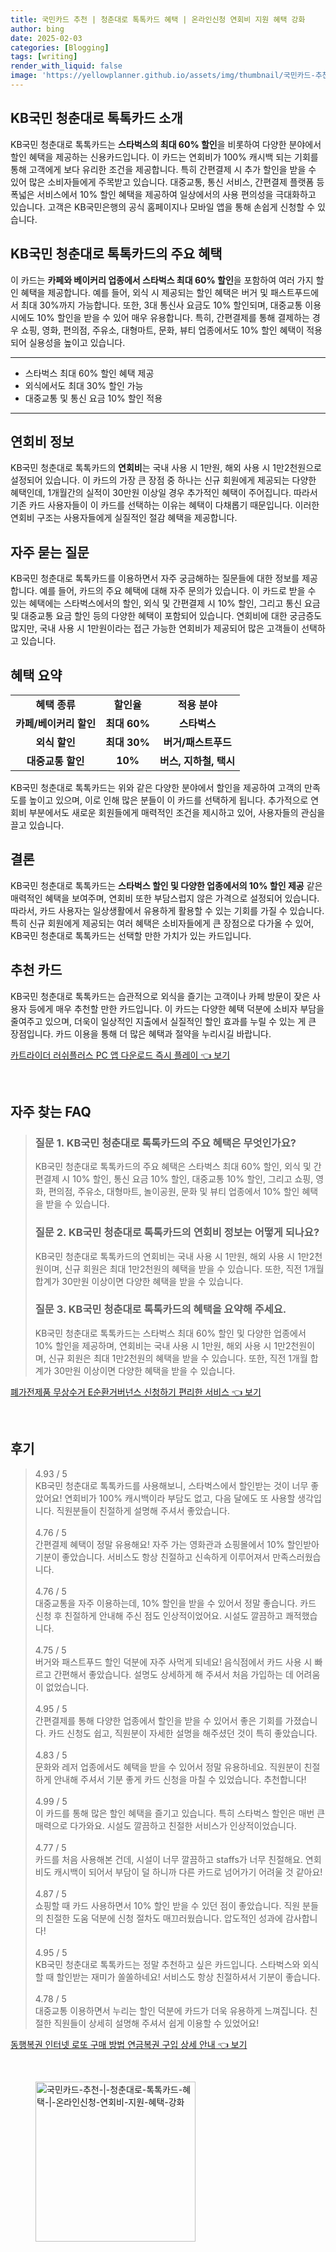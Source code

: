 ```yaml
---
title: 국민카드 추천 | 청춘대로 톡톡카드 혜택 | 온라인신청 연회비 지원 혜택 강화
author: bing
date: 2025-02-03
categories: [Blogging]
tags: [writing]
render_with_liquid: false
image: 'https://yellowplanner.github.io/assets/img/thumbnail/국민카드-추천-|-청춘대로-톡톡카드-혜택-|-온라인신청-연회비-지원-혜택-강화.webp'
---
```



<h2 id='kb국민_청춘대로_톡톡카드_소개'>KB국민 청춘대로 톡톡카드 소개</h2>

<p>KB국민 청춘대로 톡톡카드는 <b>스타벅스의 최대 60% 할인</b>을 비롯하여 다양한 분야에서 할인 혜택을 제공하는 신용카드입니다. 이 카드는 연회비가 100% 캐시백 되는 기회를 통해 고객에게 보다 유리한 조건을 제공합니다. 특히 간편결제 시 추가 할인을 받을 수 있어 많은 소비자들에게 주목받고 있습니다. 대중교통, 통신 서비스, 간편결제 플랫폼 등 폭넓은 서비스에서 10% 할인 혜택을 제공하여 일상에서의 사용 편의성을 극대화하고 있습니다. 고객은 KB국민은행의 공식 홈페이지나 모바일 앱을 통해 손쉽게 신청할 수 있습니다.</p>

<h2 id='주요_혜택'>KB국민 청춘대로 톡톡카드의 주요 혜택</h2>

<p>이 카드는 <b>카페와 베이커리 업종에서 스타벅스 최대 60% 할인</b>을 포함하여 여러 가지 할인 혜택을 제공합니다. 예를 들어, 외식 시 제공되는 할인 혜택은 버거 및 패스트푸드에서 최대 30%까지 가능합니다. 또한, 3대 통신사 요금도 10% 할인되며, 대중교통 이용 시에도 10% 할인을 받을 수 있어 매우 유용합니다. 특히, 간편결제를 통해 결제하는 경우 쇼핑, 영화, 편의점, 주유소, 대형마트, 문화, 뷰티 업종에서도 10% 할인 혜택이 적용되어 실용성을 높이고 있습니다.</p>

<hr />

<ul>
    <li>스타벅스 최대 60% 할인 혜택 제공</li>
    <li>외식에서도 최대 30% 할인 가능</li>
    <li>대중교통 및 통신 요금 10% 할인 적용</li>
</ul>

<hr />

<h2 id='연회비_정보'>연회비 정보</h2>

<p>KB국민 청춘대로 톡톡카드의 <b>연회비</b>는 국내 사용 시 1만원, 해외 사용 시 1만2천원으로 설정되어 있습니다. 이 카드의 가장 큰 장점 중 하나는 신규 회원에게 제공되는 다양한 혜택인데, 1개월간의 실적이 30만원 이상일 경우 추가적인 혜택이 주어집니다. 따라서 기존 카드 사용자들이 이 카드를 선택하는 이유는 혜택이 다채롭기 때문입니다. 이러한 연회비 구조는 사용자들에게 실질적인 절감 혜택을 제공합니다.</p>

<h2 id='자주_묻는_질문'>자주 묻는 질문</h2>

<p>KB국민 청춘대로 톡톡카드를 이용하면서 자주 궁금해하는 질문들에 대한 정보를 제공합니다. 예를 들어, 카드의 주요 혜택에 대해 자주 문의가 있습니다. 이 카드로 받을 수 있는 혜택에는 스타벅스에서의 할인, 외식 및 간편결제 시 10% 할인, 그리고 통신 요금 및 대중교통 요금 할인 등의 다양한 혜택이 포함되어 있습니다. 연회비에 대한 궁금증도 많지만, 국내 사용 시 1만원이라는 접근 가능한 연회비가 제공되어 많은 고객들이 선택하고 있습니다.</p>

<h2 id='혜택_요약'>혜택 요약</h2>

<table>
    <tr>
        <td style="text-align: center; height: 17px;"><b>혜택 종류</b></td>
        <td style="text-align: center; height: 17px;"><b>할인율</b></td>
        <td style="text-align: center; height: 17px;"><b>적용 분야</b></td>
    </tr>
    <tr>
        <td style="text-align: center; height: 17px;"><b>카페/베이커리 할인</b></td>
        <td style="text-align: center; height: 17px;"><b>최대 60%</b></td>
        <td style="text-align: center; height: 17px;"><b>스타벅스</b></td>
    </tr>
    <tr>
        <td style="text-align: center; height: 17px;"><b>외식 할인</b></td>
        <td style="text-align: center; height: 17px;"><b>최대 30%</b></td>
        <td style="text-align: center; height: 17px;"><b>버거/패스트푸드</b></td>
    </tr>
    <tr>
        <td style="text-align: center; height: 17px;"><b>대중교통 할인</b></td>
        <td style="text-align: center; height: 17px;"><b>10%</b></td>
        <td style="text-align: center; height: 17px;"><b>버스, 지하철, 택시</b></td>
    </tr>
</table>

<p>KB국민 청춘대로 톡톡카드는 위와 같은 다양한 분야에서 할인을 제공하여 고객의 만족도를 높이고 있으며, 이로 인해 많은 분들이 이 카드를 선택하게 됩니다. 추가적으로 연회비 부분에서도 새로운 회원들에게 매력적인 조건을 제시하고 있어, 사용자들의 관심을 끌고 있습니다.</p>

<h2 id='결론'>결론</h2>

<p>KB국민 청춘대로 톡톡카드는 <b>스타벅스 할인 및 다양한 업종에서의 10% 할인 제공</b> 같은 매력적인 혜택을 보여주며, 연회비 또한 부담스럽지 않은 가격으로 설정되어 있습니다. 따라서, 카드 사용자는 일상생활에서 유용하게 활용할 수 있는 기회를 가질 수 있습니다. 특히 신규 회원에게 제공되는 여러 혜택은 소비자들에게 큰 장점으로 다가올 수 있어, KB국민 청춘대로 톡톡카드는 선택할 만한 가치가 있는 카드입니다.</p>

<h2 id='추천_카드'>추천 카드</h2>

<p>KB국민 청춘대로 톡톡카드는 습관적으로 외식을 즐기는 고객이나 카페 방문이 잦은 사용자 등에게 매우 추천할 만한 카드입니다. 이 카드는 다양한 혜택 덕분에 소비자 부담을 줄여주고 있으며, 더욱이 일상적인 지출에서 실질적인 할인 효과를 누릴 수 있는 게 큰 장점입니다. 카드 이용을 통해 더 많은 혜택과 절약을 누리시길 바랍니다.</p>


<p><a class="click-button" title="카트라이더 러쉬플러스 PC 앱 다운로드 즉시 플레이" href="https://yellowplanner.github.io/posts/%EC%B9%B4%ED%8A%B8%EB%9D%BC%EC%9D%B4%EB%8D%94-%EB%9F%AC%EC%89%AC%ED%94%8C%EB%9F%AC%EC%8A%A4-PC-%EC%95%B1-%EB%8B%A4%EC%9A%B4%EB%A1%9C%EB%93%9C-%EC%A6%89%EC%8B%9C-%ED%94%8C%EB%A0%88%EC%9D%B4/" rel="dofollow">카트라이더 러쉬플러스 PC 앱 다운로드 즉시 플레이 👈 보기</a></p><br>
<h2 id='자주_찾는_FAQ'>자주 찾는 FAQ</h2>
<div itemscope="" itemtype="https://schema.org/FAQPage"> 
<blockquote> 
<div itemscope="" itemprop="mainEntity" itemtype="https://schema.org/Question"> 
<h3 itemprop="name">질문 1. KB국민 청춘대로 톡톡카드의 주요 혜택은 무엇인가요?</h3> 
<div itemscope="" itemprop="acceptedAnswer" itemtype="https://schema.org/Answer"> 
<span itemprop="text"> 
<p>KB국민 청춘대로 톡톡카드의 주요 혜택은 스타벅스 최대 60% 할인, 외식 및 간편결제 시 10% 할인, 통신 요금 10% 할인, 대중교통 10% 할인, 그리고 쇼핑, 영화, 편의점, 주유소, 대형마트, 놀이공원, 문화 및 뷰티 업종에서 10% 할인 혜택을 받을 수 있습니다.</p> 
</span> 
</div> 
</div> 
<div itemscope="" itemprop="mainEntity" itemtype="https://schema.org/Question"> 
<h3 itemprop="name">질문 2. KB국민 청춘대로 톡톡카드의 연회비 정보는 어떻게 되나요?</h3> 
<div itemscope="" itemprop="acceptedAnswer" itemtype="https://schema.org/Answer"> 
<span itemprop="text"> 
<p>KB국민 청춘대로 톡톡카드의 연회비는 국내 사용 시 1만원, 해외 사용 시 1만2천원이며, 신규 회원은 최대 1만2천원의 혜택을 받을 수 있습니다. 또한, 직전 1개월 합계가 30만원 이상이면 다양한 혜택을 받을 수 있습니다.</p> 
</span> 
</div> 
</div> 
<div itemscope="" itemprop="mainEntity" itemtype="https://schema.org/Question"> 
<h3 itemprop="name">질문 3. KB국민 청춘대로 톡톡카드의 혜택을 요약해 주세요.</h3> 
<div itemscope="" itemprop="acceptedAnswer" itemtype="https://schema.org/Answer"> 
<span itemprop="text"> 
<p>KB국민 청춘대로 톡톡카드는 스타벅스 최대 60% 할인 및 다양한 업종에서 10% 할인을 제공하며, 연회비는 국내 사용 시 1만원, 해외 사용 시 1만2천원이며, 신규 회원은 최대 1만2천원의 혜택을 받을 수 있습니다. 또한, 직전 1개월 합계가 30만원 이상이면 다양한 혜택을 받을 수 있습니다.</p> 
</span> 
</div> 
</div> 
</blockquote> 
</div>
<p><a class="click-button" title="폐가전제품 무상수거 E순환거버넌스 신청하기 편리한 서비스" href="https://yellowplanner.github.io/posts/%ED%8F%90%EA%B0%80%EC%A0%84%EC%A0%9C%ED%92%88-%EB%AC%B4%EC%83%81%EC%88%98%EA%B1%B0-E%EC%88%9C%ED%99%98%EA%B1%B0%EB%B2%84%EB%84%8C%EC%8A%A4-%EC%8B%A0%EC%B2%AD%ED%95%98%EA%B8%B0-%ED%8E%B8%EB%A6%AC%ED%95%9C-%EC%84%9C%EB%B9%84%EC%8A%A4/" rel="dofollow">폐가전제품 무상수거 E순환거버넌스 신청하기 편리한 서비스 👈 보기</a></p><br>
<h2 id='후기'>후기</h2>
<div itemscope itemtype="https://schema.org/Product">
  <blockquote>
  <div itemprop="review" itemscope itemtype="https://schema.org/Review">
      <div itemprop="reviewRating" itemscope itemtype="https://schema.org/Rating"> <span itemprop="ratingValue">4.93</span> / <span itemprop="bestRating">5</span> </div>
      <span itemprop="reviewBody">KB국민 청춘대로 톡톡카드를 사용해보니, 스타벅스에서 할인받는 것이 너무 좋았어요! 연회비가 100% 캐시백이라 부담도 없고, 다음 달에도 또 사용할 생각입니다. 직원분들이 친절하게 설명해 주셔서 좋았습니다.</span>
  </div>
  <br>
  <div itemprop="review" itemscope itemtype="https://schema.org/Review">
      <div itemprop="reviewRating" itemscope itemtype="https://schema.org/Rating"> <span itemprop="ratingValue">4.76</span> / <span itemprop="bestRating">5</span> </div>
      <span itemprop="reviewBody">간편결제 혜택이 정말 유용해요! 자주 가는 영화관과 쇼핑몰에서 10% 할인받아 기분이 좋았습니다. 서비스도 항상 친절하고 신속하게 이루어져서 만족스러웠습니다.</span>
  </div>
  <br>
  <div itemprop="review" itemscope itemtype="https://schema.org/Review">
      <div itemprop="reviewRating" itemscope itemtype="https://schema.org/Rating"> <span itemprop="ratingValue">4.76</span> / <span itemprop="bestRating">5</span> </div>
      <span itemprop="reviewBody">대중교통을 자주 이용하는데, 10% 할인을 받을 수 있어서 정말 좋습니다. 카드 신청 후 친절하게 안내해 주신 점도 인상적이었어요. 시설도 깔끔하고 쾌적했습니다.</span>
  </div>
  <br>
  <div itemprop="review" itemscope itemtype="https://schema.org/Review">
      <div itemprop="reviewRating" itemscope itemtype="https://schema.org/Rating"> <span itemprop="ratingValue">4.75</span> / <span itemprop="bestRating">5</span> </div>
      <span itemprop="reviewBody">버거와 패스트푸드 할인 덕분에 자주 사먹게 되네요! 음식점에서 카드 사용 시 빠르고 간편해서 좋았습니다. 설명도 상세하게 해 주셔서 처음 가입하는 데 어려움이 없었습니다.</span>
  </div>
  <br>
  <div itemprop="review" itemscope itemtype="https://schema.org/Review">
      <div itemprop="reviewRating" itemscope itemtype="https://schema.org/Rating"> <span itemprop="ratingValue">4.95</span> / <span itemprop="bestRating">5</span> </div>
      <span itemprop="reviewBody">간편결제를 통해 다양한 업종에서 할인을 받을 수 있어서 좋은 기회를 가졌습니다. 카드 신청도 쉽고, 직원분이 자세한 설명을 해주셨던 것이 특히 좋았습니다.</span>
  </div>
  <br>
  <div itemprop="review" itemscope itemtype="https://schema.org/Review">
      <div itemprop="reviewRating" itemscope itemtype="https://schema.org/Rating"> <span itemprop="ratingValue">4.83</span> / <span itemprop="bestRating">5</span> </div>
      <span itemprop="reviewBody">문화와 레저 업종에서도 혜택을 받을 수 있어서 정말 유용하네요. 직원분이 친절하게 안내해 주셔서 기분 좋게 카드 신청을 마칠 수 있었습니다. 추천합니다!</span>
  </div>
  <br>
  <div itemprop="review" itemscope itemtype="https://schema.org/Review">
      <div itemprop="reviewRating" itemscope itemtype="https://schema.org/Rating"> <span itemprop="ratingValue">4.99</span> / <span itemprop="bestRating">5</span> </div>
      <span itemprop="reviewBody">이 카드를 통해 많은 할인 혜택을 즐기고 있습니다. 특히 스타벅스 할인은 매번 큰 매력으로 다가와요. 시설도 깔끔하고 친절한 서비스가 인상적이었습니다.</span>
  </div>
  <br>
  <div itemprop="review" itemscope itemtype="https://schema.org/Review">
      <div itemprop="reviewRating" itemscope itemtype="https://schema.org/Rating"> <span itemprop="ratingValue">4.77</span> / <span itemprop="bestRating">5</span> </div>
      <span itemprop="reviewBody">카드를 처음 사용해본 건데, 시설이 너무 깔끔하고 staffs가 너무 친절해요. 연회비도 캐시백이 되어서 부담이 덜 하니까 다른 카드로 넘어가기 어려울 것 같아요!</span>
  </div>
  <br>
  <div itemprop="review" itemscope itemtype="https://schema.org/Review">
      <div itemprop="reviewRating" itemscope itemtype="https://schema.org/Rating"> <span itemprop="ratingValue">4.87</span> / <span itemprop="bestRating">5</span> </div>
      <span itemprop="reviewBody">쇼핑할 때 카드 사용하면서 10% 할인 받을 수 있던 점이 좋았습니다. 직원 분들의 친절한 도움 덕분에 신청 절차도 매끄러웠습니다. 압도적인 성과에 감사합니다!</span>
  </div>
  <br>
  <div itemprop="review" itemscope itemtype="https://schema.org/Review">
      <div itemprop="reviewRating" itemscope itemtype="https://schema.org/Rating"> <span itemprop="ratingValue">4.95</span> / <span itemprop="bestRating">5</span> </div>
      <span itemprop="reviewBody">KB국민 청춘대로 톡톡카드는 정말 추천하고 싶은 카드입니다. 스타벅스와 외식할 때 할인받는 재미가 쏠쏠하네요! 서비스도 항상 친절하셔서 기분이 좋습니다.</span>
  </div>
  <br>
  <div itemprop="review" itemscope itemtype="https://schema.org/Review">
      <div itemprop="reviewRating" itemscope itemtype="https://schema.org/Rating"> <span itemprop="ratingValue">4.78</span> / <span itemprop="bestRating">5</span> </div>
      <span itemprop="reviewBody">대중교통 이용하면서 누리는 할인 덕분에 카드가 더욱 유용하게 느껴집니다. 친절한 직원들이 상세히 설명해 주셔서 쉽게 이용할 수 있었어요!</span>
  </div>
  </blockquote>
</div>
<p><a class="click-button" title="동행복권 인터넷 로또 구매 방법 연금복권 구입 상세 안내" href="https://yellowplanner.github.io/posts/%EB%8F%99%ED%96%89%EB%B3%B5%EA%B6%8C-%EC%9D%B8%ED%84%B0%EB%84%B7-%EB%A1%9C%EB%98%90-%EA%B5%AC%EB%A7%A4-%EB%B0%A9%EB%B2%95-%EC%97%B0%EA%B8%88%EB%B3%B5%EA%B6%8C-%EA%B5%AC%EC%9E%85-%EC%83%81%EC%84%B8-%EC%95%88%EB%82%B4/" rel="dofollow">동행복권 인터넷 로또 구매 방법 연금복권 구입 상세 안내 👈 보기</a></p><br>
<figure class="image"><img src="https://yellowplanner.github.io/assets/img/thumbnail/국민카드-추천-|-청춘대로-톡톡카드-혜택-|-온라인신청-연회비-지원-혜택-강화.webp" alt="국민카드-추천-|-청춘대로-톡톡카드-혜택-|-온라인신청-연회비-지원-혜택-강화" width="256" height="256"></figure>
